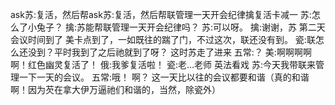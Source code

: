 ask苏:复活，然后帮ask苏:复活，然后帮联管理一天开会纪律擒复活卡减一
苏:怎么了小兔子？
擒:苏能帮联管理一天开会纪律吗？
苏:可以呀。
擒:谢谢，苏
第二天
会议时间到了
美卡点到了，一如既往的踹了门，不过这次，联还没有到。
瓷:联怎么还没到？平时我到了之后祂就到了呀？
这时苏走了进来
五常:？
美:啊啊啊啊啊！红色幽灵复活了！
俄:我爹复活啦！
瓷:老…老师
英法看戏
苏:今天我带联来管理一下一天的会议。
五常:哦！ 啊？
这一天比以往的会议都要和谐（真的和谐啊！因为芡在拿大伊万逼祂们和谐的，当然，除瓷外）